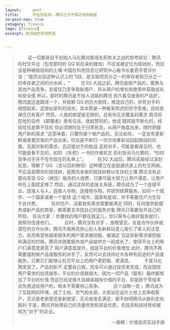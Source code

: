 ```yaml
---
layout:     post
title:      平台加投资--腾讯立于不败之地的秘密
no-post-nav: true
category: finance
tags: [finance]
excerpt: 史诗级的华丽转变


---
```


> &nbsp;&nbsp;&nbsp;&nbsp;&nbsp;&nbsp;&nbsp;&nbsp;这一切都来自于创始人马化腾对那场生死攸关之战的思考结论：腾讯的社交平台（包含那时的 QQ 和后来的微信）不应该被定位为摇钱树，而应该是种植摇钱树的土壤 中国社科院信息化研究中心秘书长姜奇平曾评价说：“能否出现这种认识上的飞跃，是互联网百分之一的幸存者和万分之一的幸存者之间的分水岭 。“
> &nbsp;&nbsp;&nbsp;&nbsp;&nbsp;&nbsp;&nbsp;&nbsp;在3Q 大战之前，腾讯是做产品的，要靠与其他产品竞争，去留住乃至争取新用户，并从用户的增长和使用中获取成长和安全感 所以，那时的腾讯是不给人活路的腾讯 但凡看见谁家的产品好，腾讯就迅速跟进一个，并依赖 QQ 的巨大勃性，推送自己的，挤死对手的 细想起来，这貌似犀利的进攻，其本质是一种看家狗式的防守思维，目标是保住已有客户 然而，人类的欲望是无限的，总有你无法覆盖的需求 周鸿将在他的自传 《颠覆者》里有句话，我挺赞同的，他说 联网是不断化的，经验往往是靠不住的 你必须随时处于归零状态，从用户角度出发，随时把握用户新的需求 ”这意味着，只要你是个做产品的，无论如何， 一定会有更新鲜或者更厉害的产品出来，你总是不断归 一次次地重新站回起跑线的位置，去面对新的需求，去迎接对于的挑战 这些对手，可能是看得见的，也可能是看不见的，如同 《失控》一书的作者凯文·凯利告诉马化腾的，“你的竞争对手并不在你现在的名单上”。
> &nbsp;&nbsp;&nbsp;&nbsp;&nbsp;&nbsp;&nbsp;&nbsp;在3Q 大战后，腾讯高层经过深刻反思，理解了 QQ （含以后的微信）这种建立在底层通讯录上的社交网络，不应该是腾讯的摇钱树，是腾讯未来的摇钱树赖以生存的土壤 腾讯没有必要向享受 QQ （微信）服务的人收费，只要尽最大努力让用户满意，让用户待在上面就足够了 然后，通过这样的底层关系链，腾讯成为了一个连接平台，连接人与人，连接人与物，连接物与物，并提供结算服务，如同一个城市、一个国家或者一个星球 这个城市、国家和星球，并不需要住户为生存于此付费。
> &nbsp;&nbsp;&nbsp;&nbsp;&nbsp;&nbsp;&nbsp;&nbsp;任何住户，活着就有需求需要被满足 同时，任何提供新服务或新产品的商家，都需要去寻找自己的服务对象 腾讯只需要张开自己的怀抱， 告诉大家 ：你要找的用户都在我这儿，你只需专心做好服务就行，我帮你连接他们。
> &nbsp;&nbsp;&nbsp;&nbsp;&nbsp;&nbsp;&nbsp;&nbsp;此时，腾讯没有对手 ，放眼望去，全是合作伙伴或潜在的合作伙伴。腾讯不用再去担心别人有新鲜玩意儿吸引了客人的注意力，反而希望有越来随多的用户需求被挖掘、被满足 当这些新需求被挖掘和满足的时候，腾讯伴随着服务或产品提供方一起成长了，使得平台上的用户们满意度更高了 用户满意度提升，就是平台的价值增加 此时，腾讯不再需要遏制做产品或服务的对手了，反而可以去扶持壮大各种有前途的产品或服务，只要它们能够让社交平台上的用户更舒服、更满意。
> &nbsp;&nbsp;&nbsp;&nbsp;&nbsp;&nbsp;&nbsp;&nbsp;于是马化腾发现了，产品创新不 定要自己做，完全可以通过投资来完成，而且围绕用户需求的投资越多，平台的价值就越大，因为一切产品（服务）最终都增加了平台的价值 而这已经足够大且越来越有价值的平台，却是趋于零成本且免费送给用户的，根本不需要担心竞争。
> &nbsp;&nbsp;&nbsp;&nbsp;&nbsp;&nbsp;&nbsp;&nbsp;这个战略一变 ，腾讯成为了互联网的环境，成了土地、空气和水源，大家站在这片土地上去争取客户，无论是老欲望还是新欲望，无论由谁去满足，都不妨碍腾讯从胜利走向胜利 于是，腾讯开始用自己的流量优势和资金优势，去投资和扶持曾经被视为“对于”的企业。
> 
> <div style="text-align: right">--唐朝：价值投资实战手册</div>

